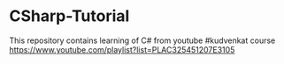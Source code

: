 # CSharp-Tutorial
This repository contains learning of C# from youtube #kudvenkat course
https://www.youtube.com/playlist?list=PLAC325451207E3105
